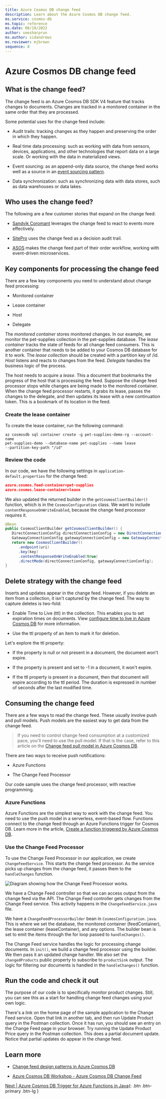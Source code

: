 ```yaml
---
title: Azure Cosmos DB change feed
description: Learn about the Azure Cosmos DB change feed.
ms.service: cosmos-db
ms.topic: reference
ms.date: 08/19/2022
author: seesharprun
ms.author: sidandrews
ms.reviewer: mjbrown
sequence: 8
---
```


# Azure Cosmos DB change feed

## What is the change feed?

The change feed is an Azure Cosmos DB SDK V4 feature that tracks changes to documents. Changes are tracked in a monitored container in the same order that they are processed.

Some potential uses for the change feed include:

- Audit trails: tracking changes as they happen and preserving the order in which they happen.

- Real time data processing: such as working with data from sensors, devices, applications, and other technologies that report data on a large scale. Or working with the data in materialized views.

- Event sourcing: as an append-only data source, the change feed works well as a source in an [event sourcing pattern](https://docs.microsoft.com/azure/architecture/patterns/event-sourcing).

- Data synchronization: such as synchronizing data with data stores, such as data warehouses or data lakes.

## Who uses the change feed?

The following are a few customer stories that expand on the change feed:

- [Sandvik Coromant](https://customers.microsoft.com/story/810496-sandvik-coromant-chemicals-power-bi) leverages the change feed to react to events more effectively.

- [SitePro](https://customers.microsoft.com/story/1366128637262632842-sitepro-accelerates-green-expansion-using-azure-cache-for-redis) uses the change feed as a decision audit trail.

- [ASOS](https://customers.microsoft.com/story/asos-retail-and-consumer-goods-azure)  makes the change feed part of their order workflow, working with event-driven microservices.

## Key components for processing the change feed

There are a few key components you need to understand about change feed processing:

- Monitored container

- Lease container

- Host

- Delegate

The *monitored container* stores monitored changes. In our example, we monitor the pet-supplies collection in the pet-supplies database. The *lease container*  tracks the state of feeds for all change feed consumers. This is another container that needs to be added to your Cosmos DB database for it to work. The *lease collection* should be created with a partition key of /id. *Host* listens and reacts to changes from the feed. *Delegate* handles the business logic of the process.

The host needs to acquire a *lease*. This a document that bookmarks the progress of the host that is processing the feed. Suppose the change feed processor stops while changes are being made to the monitored container. When the change feed processor restarts, it grabs its lease, passes the changes to the delegate, and then updates its lease with a new continuation token. This is a bookmark of its location in the feed.

### Create the lease container

To create the lease container, run the following command:

```azurecli
az cosmosdb sql container create -g pet-supplies-demo-rg --account-name
pet-supplies-demo --database-name pet-supplies --name lease
--partition-key-path "/id"
```

### Review the code

In our code, we have the following settings in `application-default.properties` for the change feed:

```json
azure.cosmos.feed-container=pet-supplies
azure.cosmos.lease-container=lease
```

We also updated the returned builder in the `getCosmosClientBuilder()` function, which is in the `CosmosConfiguration` class. We want to include `contentResponseOnWriteEnabled`, because the change feed processor requires it.

```java
@Bean
public CosmosClientBuilder getCosmosClientBuilder() {
   DirectConnectionConfig directConnectionConfig = new DirectConnectionConfig();
   GatewayConnectionConfig gatewayConnectionConfig = new GatewayConnectionConfig();
   return new CosmosClientBuilder()
      .endpoint(uri)
      .key(key)
      .contentResponseOnWriteEnabled(true)
      .directMode(directConnectionConfig, gatewayConnectionConfig);
}
```

## Delete strategy with the change feed

Inserts and updates appear in the change feed. However, if you delete an item from a collection, it isn't captured by the change feed. The way to capture deletes is two-fold:

- Enable Time to Live (ttl) in the collection. This enables you to set expiration times on documents. View [configure time to live in Azure Cosmos DB](https://docs.microsoft.com/azure/cosmos-db/sql/how-to-time-to-live?tabs=dotnetv2%2Cjavav4) for more information.

- Use the ttl property of an item to mark it for deletion.

Let's explore the ttl property:

- If the property is null or not present in a document, the document won't expire.

- If the property is present and set to -1 in a document, it won't expire.

- If the ttl property is present in a document, then that document will expire according to the ttl period. The duration is expressed in number of seconds after the last modified time.

## Consuming the change feed

There are a few ways to read the change feed. These usually involve push and pull models. Push models are the easiest way to get data from the change feed.

> If you need to control change feed consumption at a customized pace, you'll need to use the pull model. If that is the case, refer to this article on the [Change feed pull model in Azure Cosmos DB](https://docs.microsoft.com/azure/cosmos-db/sql/change-feed-pull-model).

There are two ways to receive push notifications:

- Azure Functions

- The Change Feed Processor

Our code sample uses the change feed processor, with reactive programming.

### Azure Functions

Azure Functions are the simplest way to work with the change feed. You need to use the push model in a serverless, event-based flow. Functions connect to the change feed through an Azure Functions trigger for Cosmos DB. Learn more in the article, [Create a function triggered by Azure Cosmos DB](https://docs.microsoft.com/azure/azure-functions/functions-create-cosmos-db-triggered-function).

### Use the Change Feed Processor

To use the Change Feed Processor in our application, we create `ChangeFeedService`. This starts the change feed processor. As the service picks up changes from the change feed, it passes them to the `handleChanges` function.

![Diagram showing how the Change Feed Processor works.](./media/change-feed-concepts/change-feed-processor.png)

We have a Change Feed controller so that we can access output from the change feed via the API. The Change Feed controller gets changes from the Change Feed service. This activity happens in the
`ChangeFeedService.java` file.

We have a `ChangeFeedProcessorBuilder` bean in `CosmosConfiguration.java`. This is where we set the database, the monitored container (feedContainer), the lease container (leaseContainer), and any options. The builder bean is set to emit the items through the for loop passed to `handleChanges()`.

The Change Feed service handles the logic for processing change documents. In `init()`, we build a change feed processor using the builder. We then pass it an updated change handler. We also set the `changedProducts` public property to subscribe to `productSink` output. The logic for filtering our documents is handled in the `handleChanges()` function.

## Run the code and check it out

The purpose of our code is to specifically monitor product changes. Still, you can see this as a start for handling change feed changes using your own logic. 

There's a link on the home page of the sample application to the Change Feed service. Open that link in another tab, and then run Update Product query in the Postman collection. Once it has run, you should see an entry on the Change Feed page in your browser. Try running the Update Product Price query in the Postman collection. This does a partial document update. Notice that partial updates do appear in the change feed.

## Learn more

- [Change feed design patterns in Azure Cosmos DB](https://docs.microsoft.com/azure/cosmos-db/sql/change-feed-design-patterns)

- [Azure Cosmos DB Workshop - Azure Cosmos DB Change Feed](https://cosmosdb.github.io/labs/dotnet/labs/08-change_feed_with_azure_functions.html#use-azure-cosmos-db-change-feed-to-write-data-to-eventhub-using-azure-functions)

[Next &#124; Azure Cosmos DB Trigger for Azure Functions in Java](change-feed-with-cosmos-db-trigger-function.md){: .btn .btn-primary .btn-lg }